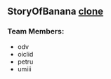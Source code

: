 ## StoryOfBanana [clone](http://www.storyofbanana.com)

### Team Members:
- odv
- oiclid
- petru
- umiii

